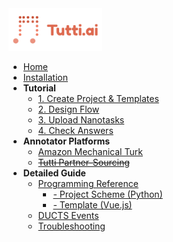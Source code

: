<img src="./_media/tutti_logo.png" width="150" />

- [Home](/)
- [Installation](installation.md)
- **Tutorial**
  - [1. Create Project & Templates](tutorial/project-template.md)
  - [2. Design Flow](tutorial/flow.md)
  - [3. Upload Nanotasks](tutorial/nanotask.md)
  - [4. Check Answers](tutorial/answer.md)
- **Annotator Platforms**
  - [Amazon Mechanical Turk](platform/mturk.md)
  - ~~[Tutti Partner-Sourcing](platform/partner.md)~~
- **Detailed Guide**
  - [Programming Reference](guide/ref.md)
    - [- Project Scheme (Python)](guide/ref_scheme.md)
    - [- Template (Vue.js)](guide/ref_template.md)
  - [DUCTS Events](guide/ducts.md)
  - [Troubleshooting](guide/troubleshooting.md)
